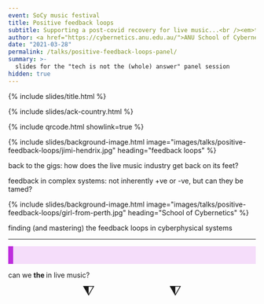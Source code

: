 ```yaml
---
event: SoCy music festival
title: Positive feedback loops
subtitle: Supporting a post-covid recovery for live music...<br /><em>tech is not the (whole) answer</em>
author: <a href="https://cybernetics.anu.edu.au/">ANU School of Cybernetics</a>
date: "2021-03-28"
permalink: /talks/positive-feedback-loops-panel/
summary: >-
  slides for the "tech is not the (whole) answer" panel session
hidden: true
---
```


{% include slides/title.html %}

<script src="{% link assets/js/TweenMax.min.js %}"></script>
<script src="{% link assets/js/Winwheel.js %}"></script>
<script src="{% link assets/js/ccc-workshop-wheels.js %}"></script>

{% include slides/ack-country.html %}

{% include qrcode.html showlink=true %}

{% include slides/background-image.html image="images/talks/positive-feedback-loops/jimi-hendrix.jpg" heading="feedback loops" %}

back to the gigs: how does the live music industry get back on its feet?

feedback in complex systems: not inherently +ve or -ve, but can they be tamed?

{% include slides/background-image.html image="images/talks/positive-feedback-loops/girl-from-perth.jpg" heading="School of Cybernetics" %}

finding (and mastering) the feedback loops in cyberphysical systems

---

<style>
.wheelIndicator {
  font-size:2em;
  line-height: 0.7;
  text-align:center;
  display: block;
}

.wheelResult {
  font-size:1.3em;
  background-color: #f5ddfa;
  border-left: 10px solid #be2edd;
  padding: 1em 1em;
  margin: 0;
}
</style>

<p class="wheelResult">

can we <strong><span
class="approachWheel-canvas-result">________</span></strong> the <strong><span
class="areaWheel-canvas-result">________</span></strong> in live music?

</p>

<div style="width:100%; display:flex; justify-content:space-evenly;">
<div><div class="wheelIndicator">⧨</div><div id="approachWheel-canvas"></div></div>
<div><div class="wheelIndicator">⧨</div><div id="areaWheel-canvas"></div></div>
</div>

<script>

document.addEventListener("DOMContentLoaded", function(){

const wheelWidth = Reveal.getConfig().width/6;

let approachWheel = makeWheel(
  [
    "block",
    "unblock",
    "intensify",
    "abate",
    "incentivise",
    "disincentivise",
    "up-tech",
    "down-tech"
  ],
  "approachWheel-canvas",
  wheelWidth,
  (wheel, indicatedSegment) => {
    targetSpans = document.getElementsByClassName(`${wheel.canvasId}-result`);
    for (let e of targetSpans) {
      e.textContent = indicatedSegment.text;
    }
  }
);

let areaWheel = makeWheel(
  [
    "regulation",
    "music",
    "artists",
    "venues",
    "audiences",
    "promotion",
    "logistics"
  ],
  "areaWheel-canvas",
  wheelWidth,
  (wheel, indicatedSegment) => {
    targetSpans = document.getElementsByClassName(`${wheel.canvasId}-result`);
    for (let e of targetSpans) {
      e.textContent = indicatedSegment.text;
    }
  }
);
});
</script>
